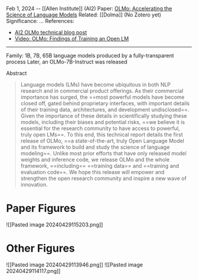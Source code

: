 Feb 1, 2024 -- [[Allen Institute]] (AI2)
Paper: [OLMo: Accelerating the Science of Language Models](https://arxiv.org/abs/2402.00838)
Related: [[Dolma]]
(No Zotero yet)
Significance: ...
References:
- [AI2 OLMo technical blog post](https://blog.allenai.org/olmo-open-language-model-87ccfc95f580)
- [Video: OLMo: Findings of Training an Open LM](https://youtu.be/qFZbu2P1vZ8?si=nfx7bTeoBq-7NZJF)

----


Family: 1B, 7B, 65B language models produced by a fully-transparent process
Later, an OLMo-7B-Instruct was released


Abstract
> Language models (LMs) have become ubiquitous in both NLP research and in commercial product offerings. As their commercial importance has surged, the ==most powerful models have become closed off, gated behind proprietary interfaces, with important details of their training data, architectures, and development undisclosed==. Given the importance of these details in scientifically studying these models, including their biases and potential risks, ==we believe it is essential for the research community to have access to powerful, truly open LMs==. To this end, this technical report details the first release of OLMo, ==a state-of-the-art, truly Open Language Model and its framework to build and study the science of language modeling==. Unlike most prior efforts that have only released model weights and inference code, we release OLMo and the whole framework, ==including== ==training data== and ==training and evaluation code==. We hope this release will empower and strengthen the open research community and inspire a new wave of innovation.


# Paper Figures
![[Pasted image 20240429115203.png]]

# Other Figures
![[Pasted image 20240429113946.png]]
![[Pasted image 20240429114117.png]]
